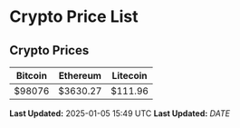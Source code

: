 # Crypto Price List

## Crypto Prices
| Bitcoin | Ethereum | Litecoin |
| ------- | -------- | -------- |
| $98076 | $3630.27 | $111.96 |
**Last Updated:** 2025-01-05 15:49 UTC
**Last Updated:** $DATE$
